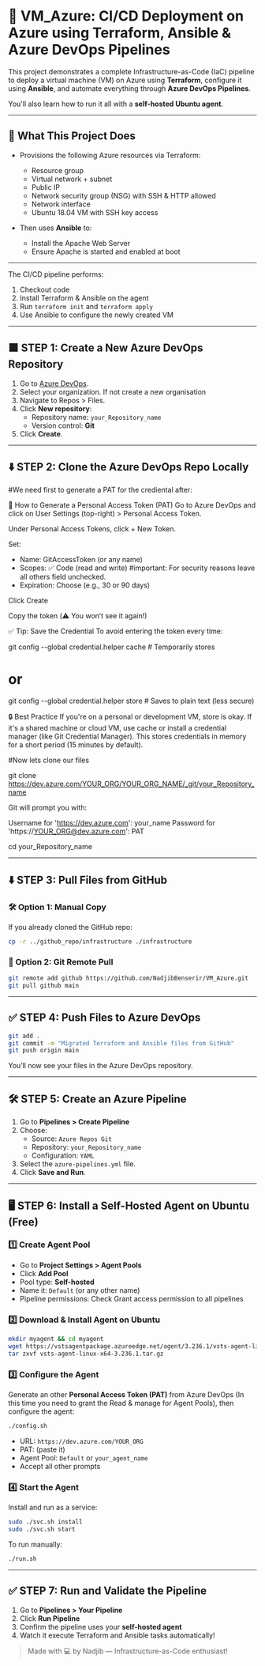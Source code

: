 # 🚀 VM_Azure: CI/CD Deployment on Azure using Terraform, Ansible & Azure DevOps Pipelines

This project demonstrates a complete Infrastructure-as-Code (IaC) pipeline to deploy a virtual machine (VM) on Azure using **Terraform**, configure it using **Ansible**, and automate everything through **Azure DevOps Pipelines**.

You'll also learn how to run it all with a **self-hosted Ubuntu agent**.

---

## 🧩 What This Project Does

- Provisions the following Azure resources via Terraform:
  - Resource group
  - Virtual network + subnet
  - Public IP
  - Network security group (NSG) with SSH & HTTP allowed
  - Network interface
  - Ubuntu 18.04 VM with SSH key access

- Then uses **Ansible** to:
  - Install the Apache Web Server
  - Ensure Apache is started and enabled at boot

---
The CI/CD pipeline performs:

1. Checkout code
2. Install Terraform & Ansible on the agent
3. Run `terraform init` and `terraform apply`
4. Use Ansible to configure the newly created VM


---

## 🟪 STEP 1: Create a New Azure DevOps Repository

1. Go to [Azure DevOps](https://dev.azure.com).
2. Select your organization. If not create a new organisation
3. Navigate to Repos > Files.
4. Click **New repository**:
   - Repository name: `your_Repository_name`
   - Version control: **Git**
5. Click **Create**.

---

## ⬇️ STEP 2: Clone the Azure DevOps Repo Locally
#We need first to generate a PAT for the crediental after:

🔑 How to Generate a Personal Access Token (PAT)
Go to Azure DevOps and click on User Settings (top-right) > Personal Access Token.

Under Personal Access Tokens, click + New Token.

Set: 

- Name: GitAccessToken (or any name)
- Scopes: ✅ Code (read and write)   #important: For security reasons leave all others field unchecked.
- Expiration: Choose (e.g., 30 or 90 days)

Click Create

Copy the token (⚠️ You won’t see it again!)

✅ Tip: Save the Credential
To avoid entering the token every time:

git config --global credential.helper cache  # Temporarily stores
# or
git config --global credential.helper store  # Saves to plain text (less secure)

🔒 Best Practice
If you're on a personal or development VM, store is okay. If it's a shared machine or cloud VM, use cache or install a credential manager (like Git Credential Manager). This stores credentials in memory for a short period (15 minutes by default).

#Now lets clone our files

git clone https://dev.azure.com/YOUR_ORG/YOUR_ORG_NAME/_git/your_Repository_name

Git will prompt you with:

Username for 'https://dev.azure.com': your_name
Password for 'https://YOUR_ORG@dev.azure.com': PAT

cd your_Repository_name


---

## ⬇️ STEP 3: Pull Files from GitHub

### 🛠️ Option 1: Manual Copy

If you already cloned the GitHub repo:

```bash
cp -r ../github_repo/infrastructure ./infrastructure
```

### 🔗 Option 2: Git Remote Pull

```bash https://github.com/NadjibBenserir/VM_Azure.git
git remote add github https://github.com/NadjibBenserir/VM_Azure.git
git pull github main
```

---

## ✅ STEP 4: Push Files to Azure DevOps

```bash
git add .
git commit -m "Migrated Terraform and Ansible files from GitHub"
git push origin main
```

You’ll now see your files in the Azure DevOps repository.

---

## 🛠 STEP 5: Create an Azure Pipeline

1. Go to **Pipelines > Create Pipeline**
2. Choose:
   - Source: `Azure Repos Git`
   - Repository: `your_Repository_name`
   - Configuration: `YAML`
3. Select the `azure-pipelines.yml` file.
4. Click **Save and Run**.

---

## 🖥 STEP 6: Install a Self-Hosted Agent on Ubuntu (Free)

### 1️⃣ Create Agent Pool

- Go to **Project Settings > Agent Pools**
- Click **Add Pool**
- Pool type: **Self-hosted**
- Name it: `Default` (or any other name)
- Pipeline permissions: Check Grant access permission to all pipelines

### 2️⃣ Download & Install Agent on Ubuntu

```bash
mkdir myagent && cd myagent
wget https://vstsagentpackage.azureedge.net/agent/3.236.1/vsts-agent-linux-x64-3.236.1.tar.gz
tar zxvf vsts-agent-linux-x64-3.236.1.tar.gz
```

### 3️⃣ Configure the Agent

Generate an other **Personal Access Token (PAT)** from Azure DevOps (In this time you need to grant the Read & manage for Agent Pools), then configure the agent:

```bash
./config.sh
```

- URL: `https://dev.azure.com/YOUR_ORG`
- PAT: (paste it)
- Agent Pool: `Default` or `your_agent_name`
- Accept all other prompts

### 4️⃣ Start the Agent

Install and run as a service:

```bash
sudo ./svc.sh install
sudo ./svc.sh start
```

To run manually:

```bash
./run.sh
```

---

## ✅ STEP 7: Run and Validate the Pipeline

1. Go to **Pipelines > Your Pipeline**
2. Click **Run Pipeline**
3. Confirm the pipeline uses your **self-hosted agent**
4. Watch it execute Terraform and Ansible tasks automatically!


> Made with 💻 by Nadjib — Infrastructure-as-Code enthusiast!
